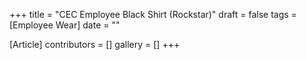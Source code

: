 +++
title = "CEC Employee Black Shirt (Rockstar)"
draft = false
tags = [Employee Wear]
date = ""

[Article]
contributors = []
gallery = []
+++